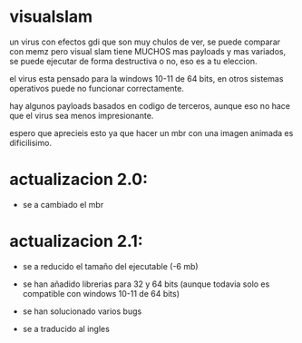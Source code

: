 # visualslam
 un virus con efectos gdi que son muy chulos de ver, se puede comparar con memz pero visual slam tiene MUCHOS mas payloads y mas variados, se puede ejecutar de forma destructiva o no, eso es a tu eleccion.

el virus esta pensado para la windows 10-11 de 64 bits, en otros sistemas operativos puede no funcionar correctamente.

hay algunos payloads basados en codigo de terceros, aunque eso no hace que el virus sea menos impresionante.

espero que aprecieis esto ya que hacer un mbr con una imagen animada es dificilisimo.


# actualizacion 2.0:

- se a cambiado el mbr


# actualizacion 2.1:

- se a reducido el tamaño del ejecutable (-6 mb)

- se han añadido librerias para 32 y 64 bits (aunque todavia solo es compatible con windows 10-11 de 64 bits)

- se han solucionado varios bugs

- se a traducido al ingles

